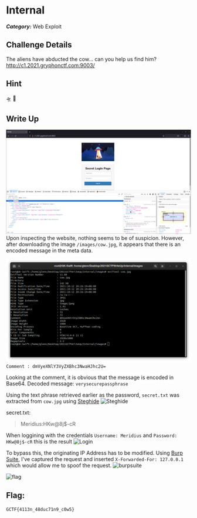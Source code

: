 # Internal
___Category:___ Web Exploit
## Challenge Details
The aliens have abducted the cow... can you help us find him?
http://c1.2021.gryphonctf.com:9003/
## Hint
🛸 🐄

## Write Up
![Website](images/website.png)
Upon inspecting the website, nothing seems to be of suspicion. However, after downloading the image ```/images/cow.jpg```, it appears that there is an encoded message in the meta data.

![Meta Data](images/exiftool.png)
```Comment : dmVyeXNlY3VyZXBhc3NwaHJhc2U=```

Looking at the comment, it is obvious that the message is encoded in Base64.
Decoded message: ```verysecurepassphrase```

Using the text phrase retrieved earlier as the password, ```secret.txt``` was extracted from ```cow.jpg``` using [Steghide](steghide.sourceforge.net)
![Steghide](images/steghide.png)

secret.txt:
>Meridius:HKw@8j$-cR

When loggining with the credentials ```Username: Meridius``` and ```Password: HKw@8j$-cR``` this is the result
![Login](/images/login.png)

To bypass this, the originating IP Address has to be modified. Using [Burp Suite](https://portswigger.net/burp), I've captured the request and inserted ```X-Forwarded-For: 127.0.0.1``` which would allow me to spoof the request.
![burpsuite](images/burpsuite.png)

![flag](images/flag.png)

## Flag:
```sh
GCTF{4113n_48duc71n9_c0w5}
```
